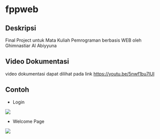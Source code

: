# fppweb



## Deskripsi 
Final Project untuk Mata Kuliah Pemrograman berbasis WEB oleh Ghimnastiar Al Abiyyuna

## Video Dokumentasi
video dokumentasi dapat dilihat pada link 
https://youtu.be/5nwf1bu7lUI

## Contoh 
- Login
<img src="https://cdn.discordapp.com/attachments/434303325408722945/798251508763328592/unknown.png">

- Welcome Page
<img src="https://cdn.discordapp.com/attachments/434303325408722945/798251667668860948/unknown.png">

